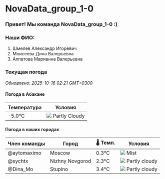 # NovaData_group_1-0
### Привет! Мы команда NovaData_group_1-0 :)

### Наши ФИО:
1. Шмелев Александр Игоревич
2. Моисеева Дина Валерьевна
3. Алпатова Марианна Валерьевна

### Текущая погода
<!-- WEATHER:START -->
_Обновлено: 2025-10-16 02:21 GMT+0300_

#### Погода в Абакане

| Температура | Условия |
|-------------|----------|
| -5.0°C     | ![](https://cdn.weatherapi.com/weather/64x64/night/116.png) Partly Cloudy |

#### Погода в наших городах

| Член команды  | Город               | 🌡️ Темп.  | Условия          |
|---------------|---------------------|-----------|--------------------|
| @aytomaximo    | Moscow              |    0.3°C | ![](https://cdn.weatherapi.com/weather/64x64/night/143.png) Mist         |
| @sychtx        | Nizhny Novgorod     |    2.3°C | ![](https://cdn.weatherapi.com/weather/64x64/night/116.png) Partly cloudy |
| @Dina_Mo       | Stupino             |    3.4°C | ![](https://cdn.weatherapi.com/weather/64x64/night/116.png) Partly cloudy |

<!-- WEATHER:END -->
